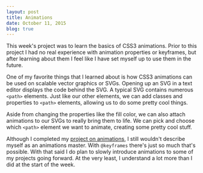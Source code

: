 ```yaml
---
layout: post
title: Animations
date: October 11, 2015
blog: true
---
```


This week's project was to learn the basics of CSS3 animations. Prior to this project I had no real experience with animation properties or keyframes, but after learning about them I feel like I have set myself up to use them in the future.

One of my favorite things that I learned about is how CSS3 animations can be used on scalable vector graphics or SVGs. Opening up an SVG in a text editor displays the code behind the SVG. A typical SVG contains numerous `<path>` elements. Just like our other elements, we can add classes and properties to `<path>` elements, allowing us to do some pretty cool things.

Aside from changing the properties like the fill color, we can also attach animations to our SVGs to really bring them to life. We can pick and choose which `<path>` element we want to animate, creating some pretty cool stuff.

Although I completed my [project on animations](http://noahrogers.com/animations), I still wouldn't describe myself as an animations master. With `@keyframes` there's just so much that's possible. With that said I do plan to slowly introduce animations to some of my projects going forward. At the very least, I understand a lot more than I did at the start of the week.
